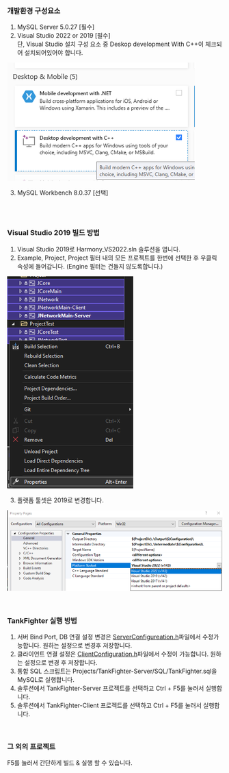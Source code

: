 ### 개발환경 구성요소
1. MySQL Server 5.0.27 [필수]
2. Visual Studio 2022 or 2019 [필수]  
단, Visual Studio 설치 구성 요소 중 Deskop development With C++이 체크되어 설치되어있어야 합니다.

![VSSetup](Images/VSSetup.png)

3. MySQL Workbench 8.0.37 [선택]
   
<br>
<br>

### Visual Studio 2019 빌드 방법
1. Visual Studio 2019로 Harmony_VS2022.sln 솔루션을 엽니다.
2. Example, Project, Project 필터 내의 모든 프로젝트를 한번에 선택한 후 우클릭 속성에 들어갑니다.
   (Engine 필터는 건들지 않도록합니다.)
 
![VS2019_1](Images/VS2019_Setup_1.png)

3. 플랫폼 툴셋은 2019로 변경합니다.

![VS2019_1](Images/VS2019_Setup_2.png)


<br>

### TankFighter 실행 방법
1. 서버 Bind Port, DB 연결 설정 변경은 [ServerConfigureation.h](../Projects/TankFighter-Server/Sources/TF/ServerConfiguration.h)파일에서 수정가능합니다.
원하는 설정으로 변경후 저장합니다.
2. 클라이언트 연결 설정은 [ClientConfiguration.h](../Projects/TankFighter-Client/Classes/TF/Network/ClientConfiguration.h)파일에서 수정이 가능합니다.
원하는 설정으로 변경 후 저장합니다.
3. 통합 SQL 스크립트는 Projects/TankFighter-Server/SQL/TankFighter.sql을 MySQL로 실행합니다.
4. 솔루션에서 TankFighter-Server 프로젝트를 선택하고 Ctrl + F5를 눌러서 실행합니다.
5. 솔루션에서 TankFighter-Client 프로젝트를 선택하고 Ctrl + F5를 눌러서 실행합니다.

<br>

### 그 외의 프로젝트
F5를 눌러서 간단하게 빌드 & 실행 할 수 있습니다. 